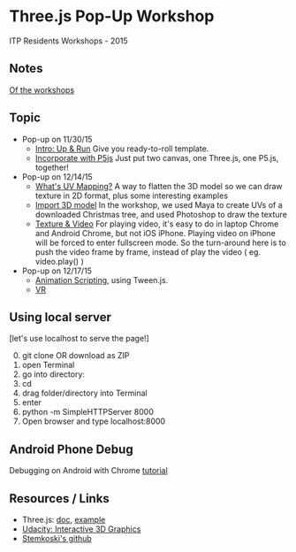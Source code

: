 # Three.js Pop-Up Workshop

ITP Residents Workshops - 2015

## Notes
<a href="https://docs.google.com/document/d/1RwYWV94LJ3hPDWqfGGE7xWkjkXSig4r1AnkLl5wyo_s/edit?usp=sharing" target="_blank">Of the workshops</a>

## Topic
* Pop-up on 11/30/15
	* <a href="http://jhclaura.github.io/Threejs-Workshop/1_intro.html" target="_blank">Intro: Up & Run</a> Give you ready-to-roll template.
	* <a href="http://jhclaura.github.io/Threejs-Workshop/2_wP5.html" target="_blank">Incorporate with P5js</a> Just put two canvas, one Three.js, one P5.js, together!
* Pop-up on 12/14/15
	* <a href="https://docs.google.com/document/d/1RwYWV94LJ3hPDWqfGGE7xWkjkXSig4r1AnkLl5wyo_s/edit#heading=h.1hvl1sgy3gjy" target="_blank">What's UV Mapping?</a> A way to flatten the 3D model so we can draw texture in 2D format, plus some interesting examples
	* <a href="http://jhclaura.github.io/Threejs-Workshop/3_model.html" target="_blank">Import 3D model</a> In the workshop, we used Maya to create UVs of a downloaded Christmas tree, and used Photoshop to draw the texture
	* <a href="http://jhclaura.github.io/Threejs-Workshop/4_video.html" target="_blank">Texture & Video</a> For playing video, it's easy to do in laptop Chrome and Android Chrome, but not iOS iPhone. Playing video on iPhone will be forced to enter fullscreen mode. So the turn-around here is to push the video frame by frame, instead of play the video ( eg. video.play() )
* Pop-up on 12/17/15
	* <a href="http://jhclaura.github.io/Threejs-Workshop/5_animation.html" target="_blank">Animation Scripting</a>, using Tween.js.
	* <a href="http://jhclaura.github.io/Threejs-Workshop/6_vr.html" target="_blank">VR</a>

## Using local server
[let's use localhost to serve the page!]

0. git clone OR download as ZIP
1. open Terminal
2. go into directory:
  1. cd 
  2. drag folder/directory into Terminal
  3. enter
3. python -m SimpleHTTPServer 8000
4. Open browser and type localhost:8000

## Android Phone Debug
Debugging on Android with Chrome <a href="https://developers.google.com/web/tools/chrome-devtools/debug/remote-debugging/remote-debugging" target="_blank">tutorial</a>

## Resources / Links
* Three.js: <a href="http://threejs.org/docs/" target="_blank">doc</a>, <a href="http://threejs.org/examples/" target="_blank">example</a>
* <a href="https://www.udacity.com/course/interactive-3d-graphics--cs291" target="_blank">Udacity: Interactive 3D Graphics</a>
* <a href="http://stemkoski.github.io/Three.js/" target="_blank">Stemkoski's github</a>